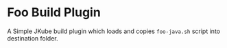 # Foo Build Plugin

A Simple JKube build plugin which loads and copies `foo-java.sh` script into destination folder.